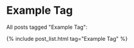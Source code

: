 Example Tag
===========

All posts tagged "Example Tag":

{% include post_list.html tag="Example Tag" %}
